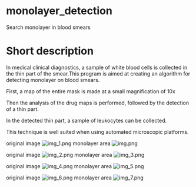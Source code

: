 # monolayer_detection
Search monolayer in blood smears


# Short description
In medical clinical diagnostics, a sample of white blood cells is collected in the thin part of the smear.This program is aimed at creating an algorithm for detecting monolayer on blood smears.  

First, a map of the entire mask is made at a small magnification of 10x

Then the analysis of the drug maps is performed, followed by the detection of a thin part.     


In the detected thin part, a sample of leukocytes can be collected.

This technique is well suited when using automated microscopic platforms.


original image ![img_1.png](img_1.png)
monolayer area ![img.png](img.png)



original image ![img_2.png](img_2.png)
monolayer area ![img_3.png](img_3.png)


original image ![img_4.png](img_4.png)
monolayer area ![img_5.png](img_5.png)



original image ![img_6.png](img_6.png)
monolayer area  ![img_7.png](img_7.png)

